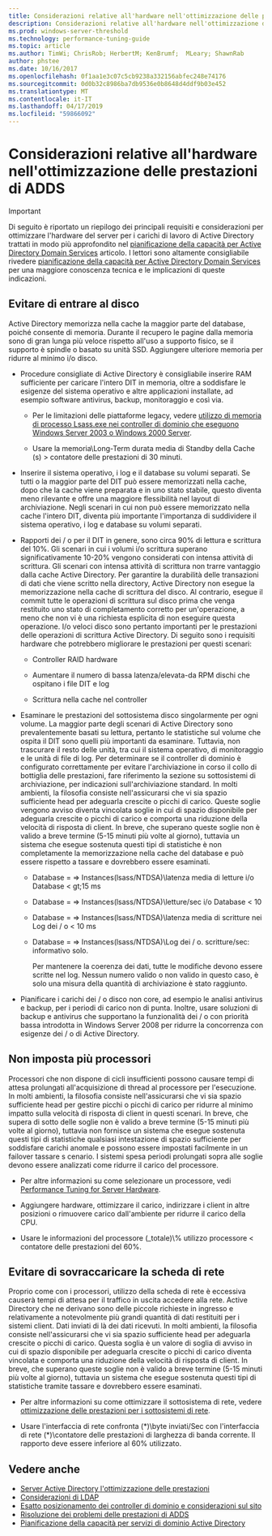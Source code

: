 ```yaml
---
title: Considerazioni relative all'hardware nell'ottimizzazione delle prestazioni di AD
description: Considerazioni relative all'hardware nell'ottimizzazione delle prestazioni di AD
ms.prod: windows-server-threshold
ms.technology: performance-tuning-guide
ms.topic: article
ms.author: TimWi; ChrisRob; HerbertM; KenBrumf;  MLeary; ShawnRab
author: phstee
ms.date: 10/16/2017
ms.openlocfilehash: 0f1aa1e3c07c5cb9238a332156abfec248e74176
ms.sourcegitcommit: 0d0b32c8986ba7db9536e0b8648d4ddf9b03e452
ms.translationtype: MT
ms.contentlocale: it-IT
ms.lasthandoff: 04/17/2019
ms.locfileid: "59866092"
---
```

# <a name="hardware-considerations-in-adds-performance-tuning"></a>Considerazioni relative all'hardware nell'ottimizzazione delle prestazioni di ADDS 

>[!Important]
> Di seguito è riportato un riepilogo dei principali requisiti e considerazioni per ottimizzare l'hardware del server per i carichi di lavoro di Active Directory trattati in modo più approfondito nel [pianificazione della capacità per Active Directory Domain Services](https://go.microsoft.com/fwlink/?LinkId=324566) articolo. I lettori sono altamente consigliabile rivedere [pianificazione della capacità per Active Directory Domain Services](https://go.microsoft.com/fwlink/?LinkId=324566) per una maggiore conoscenza tecnica e le implicazioni di queste indicazioni.

## <a name="avoid-going-to-disk"></a>Evitare di entrare al disco

Active Directory memorizza nella cache la maggior parte del database, poiché consente di memoria. Durante il recupero le pagine dalla memoria sono di gran lunga più veloce rispetto all'uso a supporto fisico, se il supporto è spindle o basato su unità SSD. Aggiungere ulteriore memoria per ridurre al minimo i/o disco.

-   Procedure consigliate di Active Directory è consigliabile inserire RAM sufficiente per caricare l'intero DIT in memoria, oltre a soddisfare le esigenze del sistema operativo e altre applicazioni installate, ad esempio software antivirus, backup, monitoraggio e così via.

    -   Per le limitazioni delle piattaforme legacy, vedere [utilizzo di memoria di processo Lsass.exe nei controller di dominio che eseguono Windows Server 2003 o Windows 2000 Server](https://support.microsoft.com/kb/308356).

    -   Usare la memoria\\Long-Term durata media di Standby della Cache (s) &gt; contatore delle prestazioni di 30 minuti.

-   Inserire il sistema operativo, i log e il database su volumi separati. Se tutti o la maggior parte del DIT può essere memorizzati nella cache, dopo che la cache viene preparata e in uno stato stabile, questo diventa meno rilevante e offre una maggiore flessibilità nel layout di archiviazione. Negli scenari in cui non può essere memorizzato nella cache l'intero DIT, diventa più importante l'importanza di suddividere il sistema operativo, i log e database su volumi separati.

-   Rapporti dei / o per il DIT in genere, sono circa 90% di lettura e scrittura del 10%. Gli scenari in cui i volumi i/o scrittura superano significativamente 10-20% vengono considerati con intensa attività di scrittura. Gli scenari con intensa attività di scrittura non trarre vantaggio dalla cache Active Directory. Per garantire la durabilità delle transazioni di dati che viene scritto nella directory, Active Directory non esegue la memorizzazione nella cache di scrittura del disco. Al contrario, esegue il commit tutte le operazioni di scrittura sul disco prima che venga restituito uno stato di completamento corretto per un'operazione, a meno che non vi è una richiesta esplicita di non eseguire questa operazione. I/o veloci disco sono pertanto importanti per le prestazioni delle operazioni di scrittura Active Directory. Di seguito sono i requisiti hardware che potrebbero migliorare le prestazioni per questi scenari:

    -   Controller RAID hardware

    -   Aumentare il numero di bassa latenza/elevata-da RPM dischi che ospitano i file DIT e log

    -   Scrittura nella cache nel controller

-   Esaminare le prestazioni del sottosistema disco singolarmente per ogni volume. La maggior parte degli scenari di Active Directory sono prevalentemente basati su lettura, pertanto le statistiche sul volume che ospita il DIT sono quelli più importanti da esaminare. Tuttavia, non trascurare il resto delle unità, tra cui il sistema operativo, di monitoraggio e le unità di file di log. Per determinare se il controller di dominio è configurato correttamente per evitare l'archiviazione in corso il collo di bottiglia delle prestazioni, fare riferimento la sezione su sottosistemi di archiviazione, per indicazioni sull'archiviazione standard. In molti ambienti, la filosofia consiste nell'assicurarsi che vi sia spazio sufficiente head per adeguarla crescite o picchi di carico. Queste soglie vengono avviso diventa vincolata soglie in cui di spazio disponibile per adeguarla crescite o picchi di carico e comporta una riduzione della velocità di risposta di client. In breve, che superano queste soglie non è valido a breve termine (5-15 minuti più volte al giorno), tuttavia un sistema che esegue sostenuta questi tipi di statistiche è non completamente la memorizzazione nella cache del database e può essere rispetto a tassare e dovrebbero essere esaminati.

    -   Database = =&gt; Instances(lsass/NTDSA)\\latenza media di letture i/o Database &lt; gt;15 ms

    -   Database = =&gt; Instances(lsass/NTDSA)\\letture/sec i/o Database &lt; 10

    -   Database = =&gt; Instances(lsass/NTDSA)\\latenza media di scritture nei Log dei / o &lt; 10 ms

    -   Database = =&gt; Instances(lsass/NTDSA)\\Log dei / o. scritture/sec: informativo solo.

        Per mantenere la coerenza dei dati, tutte le modifiche devono essere scritte nel log. Nessun numero valido o non valido in questo caso, è solo una misura della quantità di archiviazione è stato raggiunto.

-   Pianificare i carichi dei / o disco non core, ad esempio le analisi antivirus e backup, per i periodi di carico non di punta. Inoltre, usare soluzioni di backup e antivirus che supportano la funzionalità dei / o con priorità bassa introdotta in Windows Server 2008 per ridurre la concorrenza con esigenze dei / o di Active Directory.

## <a name="dont-over-tax-the-processors"></a>Non imposta più processori

Processori che non dispone di cicli insufficienti possono causare tempi di attesa prolungati all'acquisizione di thread al processore per l'esecuzione. In molti ambienti, la filosofia consiste nell'assicurarsi che vi sia spazio sufficiente head per gestire picchi o picchi di carico per ridurre al minimo impatto sulla velocità di risposta di client in questi scenari. In breve, che supera di sotto delle soglie non è valido a breve termine (5-15 minuti più volte al giorno), tuttavia non fornisce un sistema che esegue sostenuta questi tipi di statistiche qualsiasi intestazione di spazio sufficiente per soddisfare carichi anomale e possono essere impostati facilmente in un failover tassare s cenario. I sistemi spesa periodi prolungati sopra alle soglie devono essere analizzati come ridurre il carico del processore.

-   Per altre informazioni su come selezionare un processore, vedi [Performance Tuning for Server Hardware](../../hardware/index.md).

-   Aggiungere hardware, ottimizzare il carico, indirizzare i client in altre posizioni o rimuovere carico dall'ambiente per ridurre il carico della CPU.

-   Usare le informazioni del processore (\_totale)\\% utilizzo processore &lt; contatore delle prestazioni del 60%.

## <a name="avoid-overloading-the-network-adapter"></a>Evitare di sovraccaricare la scheda di rete

Proprio come con i processori, utilizzo della scheda di rete è eccessiva causerà tempi di attesa per il traffico in uscita accedere alla rete. Active Directory che ne derivano sono delle piccole richieste in ingresso e relativamente a notevolmente più grandi quantità di dati restituiti per i sistemi client. Dati inviati di là dei dati ricevuti. In molti ambienti, la filosofia consiste nell'assicurarsi che vi sia spazio sufficiente head per adeguarla crescite o picchi di carico. Questa soglia è un valore di soglia di avviso in cui di spazio disponibile per adeguarla crescite o picchi di carico diventa vincolata e comporta una riduzione della velocità di risposta di client. In breve, che superano queste soglie non è valido a breve termine (5-15 minuti più volte al giorno), tuttavia un sistema che esegue sostenuta questi tipi di statistiche tramite tassare e dovrebbero essere esaminati.

-   Per altre informazioni su come ottimizzare il sottosistema di rete, vedere [ottimizzazione delle prestazioni per i sottosistemi di rete](../../../../networking/technologies/network-subsystem/net-sub-performance-top.md).

-   Usare l'interfaccia di rete confronta (\*)\\byte inviati/Sec con l'interfaccia di rete (\*)\\contatore delle prestazioni di larghezza di banda corrente. Il rapporto deve essere inferiore al 60% utilizzato.

## <a name="see-also"></a>Vedere anche
- [Server Active Directory l'ottimizzazione delle prestazioni](index.md)
- [Considerazioni di LDAP](ldap-considerations.md)
- [Esatto posizionamento dei controller di dominio e considerazioni sul sito](site-definition-considerations.md)
- [Risoluzione dei problemi delle prestazioni di ADDS](troubleshoot.md) 
- [Pianificazione della capacità per servizi di dominio Active Directory](https://go.microsoft.com/fwlink/?LinkId=324566)